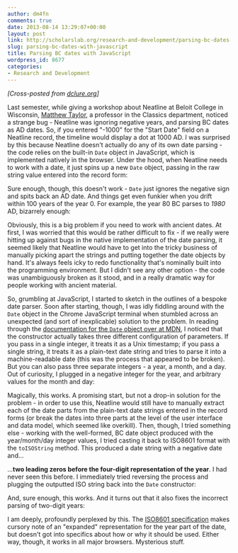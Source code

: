 ```yaml
---
author: dm4fn
comments: true
date: 2013-08-14 13:29:07+00:00
layout: post
link: http://scholarslab.org/research-and-development/parsing-bc-dates-with-javascript/
slug: parsing-bc-dates-with-javascript
title: Parsing BC dates with JavaScript
wordpress_id: 8677
categories:
- Research and Development
---
```


_[Cross-posted from [dclure.org](http://dclure.org/logs/parsing-bc-dates-with-javascript/)]_

Last semester, while giving a workshop about Neatline at Beloit College in Wisconsin, [Matthew Taylor](https://twitter.com/mptaylor), a professor in the Classics department, noticed a strange bug - Neatline was ignoring negative years, and parsing BC dates as AD dates. So, if you entered "-1000" for the "Start Date" field on a Neatline record, the timeline would display a dot at 1000 AD. I was surprised by this because Neatline doesn't actually do any of its own date parsing - the code relies on the built-in `Date` object in JavaScript, which is implemented natively in the browser. Under the hood, when Neatline needs to work with a date, it just spins up a new `Date` object, passing in the raw string value entered into the record form: 



Sure enough, though, this doesn't work - `Date` just ignores the negative sign and spits back an AD date. And things get even funkier when you drift within 100 years of the year 0. For example, the year 80 BC parses to _1980_ AD, bizarrely enough:



Obviously, this is a big problem if you need to work with ancient dates. At first, I was worried that this would be rather difficult to fix - if we really were hitting up against bugs in the native implementation of the date parsing, it seemed likely that Neatline would have to get into the tricky business of manually picking apart the strings and putting together the date objects by hand. It's always feels icky to redo functionality that's nominally built into the programming environment. But I didn't see any other option - the code was unambiguously broken as it stood, and in a really dramatic way for people working with ancient material.

So, grumbling at JavaScript, I started to sketch in the outlines of a bespoke date parser. Soon after starting, though, I was idly fiddling around with the `Date` object in the Chrome JavaScript terminal when stumbled across an unexpected (and sort of inexplicable) solution to the problem. In reading through the [documentation for the `Date` object over at MDN](https://developer.mozilla.org/en-US/docs/Web/JavaScript/Reference/Global_Objects/Date), I noticed that the constructor actually takes three different configuration of parameters. If you pass in a single integer, it treats it as a Unix timestamp; if you pass a single string, it treats it as a plain-text date string and tries to parse it into a machine-readable date (this was the process that appeared to be broken). But you can also pass three separate integers - a year, a month, and a day. Out of curiosity, I plugged in a negative integer for the year, and arbitrary values for the month and day: 



Magically, this works. A promising start, but not a drop-in solution for the problem - in order to use this, Neatline would still have to manually extract each of the date parts from the plain-text date strings entered in the record forms (or break the dates into three parts at the level of the user interface and data model, which seemed like overkill). Then, though, I tried something else - working with the well-formed, BC date object produced with the year/month/day integer values, I tried casting it back to ISO8601 format with the `toISOString` method. This produced a date string with a negative date and...



...**two leading zeros before the four-digit representation of the year**. I had never seen this before. I immediately tried reversing the process and plugging the outputted ISO string back into the `Date` constructor:



And, sure enough, this works. And it turns out that it also fixes the incorrect parsing of two-digit years:



I am deeply, profoundly perplexed by this. The [ISO8601 specification](http://dotat.at/tmp/ISO_8601-2004_E.pdf) makes cursory note of an "expanded" representation for the year part of the date, but doesn't got into specifics about how or why it should be used. Either way, though, it works in all major browsers. Mysterious stuff.
